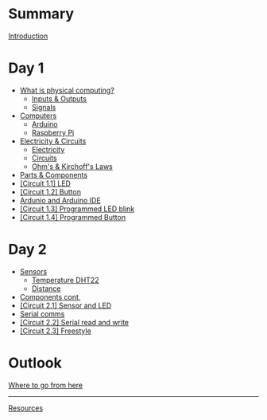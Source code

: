 # Summary

[Introduction](./README.md)

# Day 1

- [What is physical computing?](./day1/01-what-is-pc.md)
  - [Inputs & Outputs](./day1/01-01-inputs-outputs.md)
  - [Signals](./day1/01-02-signals.md)
- [Computers](./day1/01-03-computers.md)
  - [Arduino](./day1/01-04-arduino.md)
  - [Raspberry Pi](./day1/01-05-raspi.md)
- [Electricity & Circuits](./day1/02-electricity.md)
  - [Electricity](./day1/02-01-electricity.md)
  - [Circuits](./day1/02-02-circuits.md)
  - [Ohm's & Kirchoff's Laws](./day1/02-01-ohm.md)
- [Parts & Components](./day1/02-components.md)
- [[Circuit 1.1] LED](./day1/circuit1.md)
- [[Circuit 1.2] Button](./day1/circuit2.md)
- [Ardunio and Arduino IDE](./day1/intro.md)
- [[Circuit 1.3] Programmed LED blink](./day1/intro.md)
- [[Circuit 1.4] Programmed Button](./day1/intro.md)

# Day 2

- [Sensors](./day2/intro.md)
  - [Temperature DHT22](./day2/intro.md)
  - [Distance](./day2/intro.md)
- [Components cont,](./day2/intro.md)
- [[Circuit 2.1] Sensor and LED](./day2/intro.md)
- [Serial comms](./day2/intro.md)
- [[Circuit 2.2] Serial read and write](./day2/intro.md)
- [[Circuit 2.3] Freestyle](./day2/intro.md)

# Outlook

[Where to go from here]()

-----------

[Resources](./resources.md)
